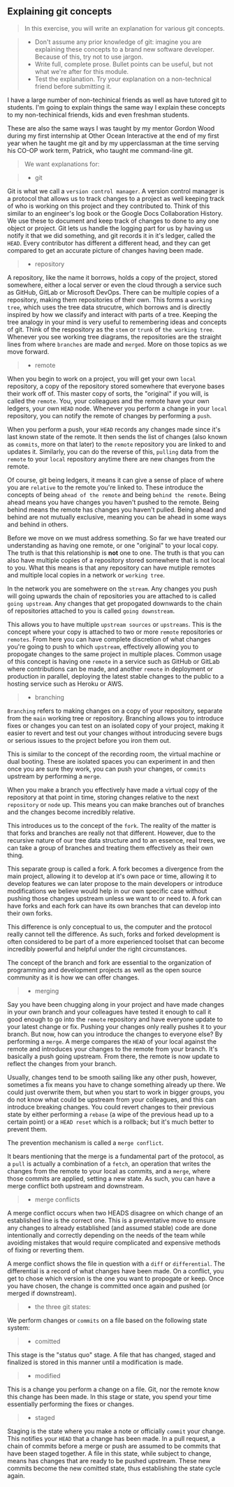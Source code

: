 ## Explaining git concepts

>In this exercise, you will write an explanation for various git concepts.

> - Don't assume any prior knowledge of git: imagine you are explaining these concepts to a brand new software developer. Because of this, try not to use jargon.
> - Write full, complete prose. Bullet points can be useful, but not what we're after for this module.
> - Test the explanation. Try your explanation on a non-technical friend before submitting it.

I have a large number of non-techinical friends as well as have tutored git to students. I'm going to explain things the same way I explain these concepts to my non-techinical friends, kids and even freshman students. 

These are also the same ways I was taught by my mentor Gordon Wood during my first internship at Other Ocean Interactive at the end of my first year when he taught me git and by my upperclassman at the time serving his CO-OP work term, Patrick, who taught me command-line git.

> We want explanations for:

> - git

Git is what we call a `version control manager`. A version control manager is a protocol that allows us to track changes to a project as well keeping track of who is working on this project and they contributed to. Think of this similar to an engineer's log book or the Google Docs Collaboration History. We use these to document and keep track of changes to done to any one object or project. Git lets us handle the logging part for us by having us notify it that we did something, and git records it in it's ledger, called the `HEAD`. Every contributor has different a different head, and they can get compared to get an accurate picture of changes having been made. 

> - repository

A repository, like the name it borrows, holds a copy of the project, stored somewhere, either a local server or even the cloud through a service such as GitHub, GitLab or Microsoft DevOps. There can be multiple copies of a repository, making them repositories of their own. This forms a `working tree`, which uses the tree data strucutre, which borrows and is directly inspired by how we classify and interact with parts of a tree. Keeping the tree analogy in your mind is very useful to remembering ideas and concepts of git. Think of the respository as the `stem` or `trunk` of `the working tree`. Whenever you see working tree diagrams, the repositories are the straight lines from where `branches` are made and `merged`. More on those topics as we move forward.

> - remote

When you begin to work on a project, you will get your own `local` repository, a copy of the repository stored somewhere that everyone bases their work off of. This master copy of sorts, the "original" if you will, is called the `remote`. You, your colleagues and the remote have your own ledgers, your own `HEAD` node. Whenever you perform a change in your `local` repository, you can notify the remote of changes by performing a `push`. 

When you perform a push, your `HEAD` records any changes made since it's last known state of the remote. It then sends the list of changes (also known as `commits`, more on that later)  to the `remote` repository you are linked to and updates it. Similarly, you can do the reverse of this, `pulling` data from the `remote` to your `local` repository anytime there are new changes from the remote. 

Of course, git being ledgers, it means it can give a sense of place of where you are `relative` to the remote you're linked to. These introduce the concepts of being `ahead of the remote` and being `behind the remote`. Being ahead means you have changes you haven't pushed to the remote. Being behind means the remote has changes you haven't pulled. Being ahead and behind are not mutually exclusive, meaning you can be ahead in some ways and behind in others.

Before we move on we must address something. So far we have treated our understanding as having one remote, or one "original" to your local copy. The truth is that this relationship is **not** one to one. The truth is that you can also have multiple copies of a repository stored somewhere that is not local to you. What this means is that any repository can have mutiple remotes and multiple local copies in a network or `working tree`. 

In the network you are somehwere on the `stream`. Any changes you push will going upwards the chain of repositories you are attached to is called `going upstream`. Any changes that get propogated downwards to the chain of repositories attached to you is called `going downstream`. 

This allows you to have multiple `upstream sources` or `upstreams`. This is the concept where your copy is attached to two or more `remote` repositories or `remotes`. From here you can have complete discretion of what changes you're going to push to which `upstream`, effectively allowing you to propogate changes to the same project in multiple places. Common usage of this concept is having one `remote` in a service such as GitHub or GitLab where contributions can be made, and another `remote` in deployment or production in parallel, deploying the latest stable changes to the public to a hosting service such as Heroku or AWS. 

> - branching

`Branching` refers to making changes on a copy of your repository, separate from the `main` working tree or repository. Branching allows you to introduce fixes or changes you can test on an isolated copy of your project, making it easier to revert and test out your changes without introducing severe bugs or serious issues to the project before you iron them out. 

This is similar to the concept of the recording room, the virtual machine or dual booting. These are isolated spaces you can experiment in and then once you are sure they work, you can push your changes, or `commits` upstream by performing a `merge`.

When you make a branch you effectively have made a virtual copy of the repository at that point in time, storing changes relative to the next `repository` or `node` up. This means you can make branches out of branches and the changes become incredibly relative. 

This introduces us to the concept of the `fork`. The reality of the matter is that forks and branches are really not that different. However, due to the recursive nature of our tree data structure and to an essence, real trees, we can take a group of branches and treating them effectively as their own thing. 

This separate group is called a fork. A fork becomes a divergence from the main project, allowing it to develop at it's own pace or time, allowing it to develop features we can later propose to the main developers or introduce modifications we believe would help in our own specific case without pushing those changes upstream unless we want to or need to. A fork can have forks and each fork can have its own branches that can develop into their own forks. 

This difference is only conceptual to us, the computer and the protocol really cannot tell the difference. As such, forks and forked development is often considered to be part of a more experienced toolset that can become incredibly powerful and helpful under the right circumstances. 

The concept of the branch and fork are essential to the organization of programming and development projects as well as the open source community as it is how we can offer changes.  

> - merging

Say you have been chugging along in your project and have made changes in your own branch and your colleagues have tested it enough to call it good enough to go into the `remote` repository and have everyone update to your latest change or fix. Pushing your changes only really pushes it to your branch. But now, how can you introduce the changes to everyone else? By performing a `merge`. A merge compares the `HEAD` of your local against the remote and introduces your changes to the remote from your branch. It's basically a push going upstream. From there, the remote is now update to reflect the changes from your branch. 

Usually, changes tend to be smooth sailing like any other push, however, sometimes a fix means you have to change something already up there. We could just overwrite them, but when you start to work in bigger groups, you do not know what could be upstream from your colleagues, and this can introduce breaking changes. You could revert changes to their previous state by either performing a `rebase` (a wipe of the previous head up to a certain point) or a `HEAD reset` which is a rollback; but it's much better to prevent them. 

The prevention mechanism is called a `merge conflict`. 

It bears mentioning that the merge is a fundamental part of the protocol, as a `pull` is actually a combination of a `fetch`, an operation that writes the changes from the remote to your local as commits, and a `merge`, where those commits are applied, setting a new state. As such, you can have a merge conflict both upstream and downstream. 

> - merge conflicts

A merge conflict occurs when two HEADS disagree on which change of an established line is the correct one. This is a preventative move to ensure any changes to already established (and assumed stable) code are done intentionally and correctly depending on the needs of the team while avoiding mistakes that would require complicated and expensive methods of fixing or reverting them. 

A merge conflict shows the file in question with a `diff` or `differential`. The differential is a record of what changes have been made. On a conflict, you get to chose which version is the one you want to propogate or keep. Once you have chosen, the change is committed once again and pushed (or merged if downstream). 

> - the three git states:

We perform changes or `commits` on a file based on the following state system:


> - comitted

This stage is the "status quo" stage. A file that has changed, staged and finalized is stored in this manner until a modification is made.


>  - modified

This is a change you perform a change on a file. Git, nor the remote know this change has been made. In this stage or state, you spend your time essentially performing the fixes or changes. 
 

>  - staged

Staging is the state where you make a note or officially `commit` your change. This notifies your `HEAD` that a change has been made. In a pull request, a chain of commits before a merge or push are assumed to be commits that have been staged together. A file in this state, while subject to change, means has changes that are ready to be pushed upstream. These new commits become the new comitted state, thus establishing the state cycle again. 



